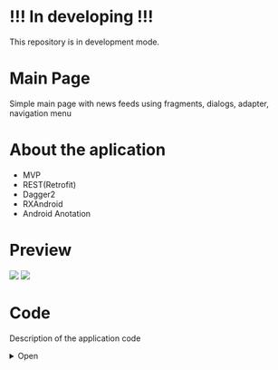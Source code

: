 # !!! In developing !!!
This repository is in development mode.

# Main Page
Simple main page with news feeds using fragments, dialogs, adapter, navigation menu

# About the aplication
 - MVP
 - REST(Retrofit)
 - Dagger2
 - RXAndroid
 - Android Anotation

# Preview
![](http://media.giphy.com/media/fHlMhMIIByBLImbAIv/giphy.gif) ![](http://media.giphy.com/media/1ipjUVgMqKEuWs6TuM/giphy.gif)

# Code
Description of the application code
<details><summary>Open</summary>
<p>

## Manifest
In the [`Manifest`](https://github.com/GssGuru/Main-Normal/blob/master/app/src/main/AndroidManifest.xml) add permission on the Internet and initialize MyApp.class. Read the comments in the code

## gradle
In the [`gradle`](https://github.com/GssGuru/Main-Normal/blob/master/app/build.gradle) add only dependencies on the Internet, ButterKnife , Moxy(MVP) and library for work with image. Read the comments in the code

## Aplication code
[`Aplication code`](https://github.com/GssGuru/Main-Normal/tree/master/app/src/main/java/guru/gss/mainnormal) - is the code with the mechanics of the application.
Carefully read the code comments.

To make our code more flexible we apply the MVP architectural pattern. Divide application into parts:
- [`model`](https://github.com/GssGuru/Main-Normal/tree/master/app/src/main/java/guru/gss/mainnormal/model) - here we will work with the business logic of the application
- [`ui`](https://github.com/GssGuru/Main-Normal/tree/master/app/src/main/java/guru/gss/mainnormal/ui) - here we will work with the UI "View-Presenter"
- [`utils`](https://github.com/GssGuru/Main-Normal/tree/master/app/src/main/java/guru/gss/mainnormal/utils) - here we will store our utilities
- [`MyApp.class`](https://github.com/GssGuru/Main-Normal/blob/master/app/src/main/java/guru/gss/mainnormal/MyApp.java) - root class in the application. Used for various flexible solutions and getting the context and any place of application

Package [`model`](https://github.com/GssGuru/Main-Normal/tree/master/app/src/main/java/guru/gss/mainnormal/model). Divide package into parts:
- [`interactors`](https://github.com/GssGuru/Main-Normal/tree/master/app/src/main/java/guru/gss/mainnormal/model/interactors) - Here we will work with entities.
- [`repositories`](https://github.com/GssGuru/Main-Normal/tree/master/app/src/main/java/guru/gss/mainnormal/model/repository) - here we work only with data. We take and place them in the database, internal storage or work with Internet requests

Package [`ui`](https://github.com/GssGuru/Main-Normal/tree/master/app/src/main/java/guru/gss/mainnormal/ui). Divide package into parts:
- [`main`](https://github.com/GssGuru/Main-Normal/tree/master/app/src/main/java/guru/gss/mainnormal/ui/main) - This package is called in accordance with the activation and in it are all the components necessary for the operation of this activit
- [`utils`](httpl) - our utilities that only work with UI elements
- [`BaseView.java`](httml) - our utilities that only work with UI elements

Package [`main`](https://github.com/GssGuru/Main-Normal/tree/master/app/src/main/java/guru/gss/mainnormal/ui/main). Divide package into parts:
- [`MainActivity.java`](https://github.com/GssGuru/Main-Normal/blob/master/app/src/main/java/guru/gss/mainnormal/ui/main/MainActivity.java) - The main activity. Here we manage fragments using the navigation menu.
- [`NewsFeedFragment.java`](https://github.com/GssGuru/Main-Normal/blob/master/app/src/main/java/guru/gss/mainnormal/ui/main/fragment/NewsFeedFragment.java) - Fragment showing a specific news feed
- [`NewsFeedFragmentPresenter.java`](https://github.com/GssGuru/Main-Normal/blob/master/app/src/main/java/guru/gss/mainnormal/ui/main/fragment/NewsFeedFragmentPresenter.java) - Element of the architectural pattern MVP. Binds business logic and view
- [`NewsFeedFragmentVew.java`](https://github.com/GssGuru/Main-Normal/blob/master/app/src/main/java/guru/gss/mainnormal/ui/main/fragment/NewsFeedFragmentView.java) - Element of the architectural pattern MVP. Binds Presenter and UI
- [`NewsFeedAdapter.java`](https://github.com/GssGuru/Main-Normal/blob/master/app/src/main/java/guru/gss/mainnormal/ui/main/fragment/NewsFeedAdapter.java) - using it we work with a list
- [`ErrorDialog.java`](https://github.com/GssGuru/Main-Normal/blob/master/app/src/main/java/guru/gss/mainnormal/ui/main/fragment/ErrorDialig.java) - Dialog box to display error

## Resources code
[`Res folder.`](https://github.com/GssGuru/Main-Normal/tree/master/app/src/main/res) Change only Application Name

</p>
</details>
